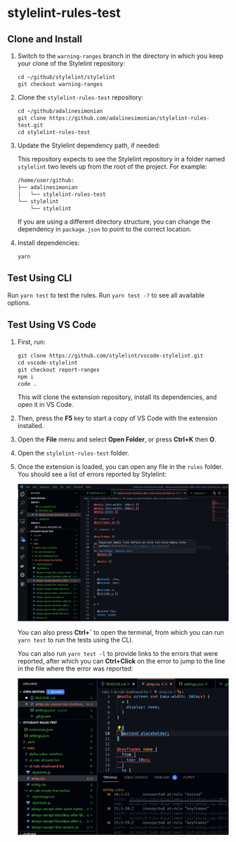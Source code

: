 # stylelint-rules-test

## Clone and Install

1. Switch to the `warning-ranges` branch in the directory in which you keep your clone of the Stylelint repository:

   ```
   cd ~/github/stylelint/stylelint
   git checkout warning-ranges
   ```

2. Clone the `stylelint-rules-test` repository:

   ```
   cd ~/github/adalinesimonian
   git clone https://github.com/adalinesimonian/stylelint-rules-test.git
   cd stylelint-rules-test
   ```

3. Update the Stylelint dependency path, if needed:

   This repository expects to see the Stylelint repository in a folder named `stylelint` two levels up from the root of the project. For example:

   ```
   /home/user/github:
   ├── adalinesimonian
   │   └── stylelint-rules-test
   └── stylelint
       └── stylelint
   ```

   If you are using a different directory structure, you can change the dependency in `package.json` to point to the correct location.

4. Install dependencies:

   ```
   yarn
   ```

## Test Using CLI

Run `yarn test` to test the rules. Run `yarn test -?` to see all available options.

## Test Using VS Code

1. First, run:

   ```
   git clone https://github.com/stylelint/vscode-stylelint.git
   cd vscode-stylelint
   git checkout report-ranges
   npm i
   code .
   ```

   This will clone the extension repository, install its dependencies, and open it in VS Code.

2. Then, press the **F5** key to start a copy of VS Code with the extension installed.
3. Open the **File** menu and select **Open Folder**, or press **Ctrl+K** then **O**.
4. Open the `stylelint-rules-test` folder.
5. Once the extension is loaded, you can open any file in the `rules` folder. You should see a list of errors reported by Stylelint:

   ![Screenshot of VS Code reporting Stylelint errors](vscode-screenshot.png)

   You can also press **Ctrl+\`** to open the terminal, from which you can run `yarn test` to run the tests using the CLI.

   You can also run `yarn test -l` to provide links to the errors that were reported, after which you can **Ctrl+Click** on the error to jump to the line in the file where the error was reported:

   ![Screenshot of VS Code jumping to the line in the file where the error was reported](vscode-screenshot-click.png)
